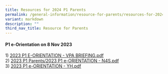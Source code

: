 ```yaml
---
title: Resources for 2024 P1 Parents
permalink: /general-information/resource-for-parents/resources-for-2024-p1-parents/
variant: markdown
description: ""
third_nav_title: Resource for Parents
---
```

#### **P1 e-Orientation on 8 Nov 2023**


1) [2023 P1 E-ORIENTATION - VPA BRIEFING.pdf](/files/Resource%20for%20Parents/Resources%20for%202023%20P1%20Parents/2023%20P1%20E-ORIENTATION%20-%20VPA%20BRIEFING.pdf)  
2) [2023 P1 Parents/2023 P1 e-ORIENTATION - N4S.pdf](/files/Resource%20for%20Parents/Resources%20for%202023%20P1%20Parents/2023%20P1%20e-ORIENTATION%20-%20N4S.pdf)  
3) [2023 P1 e-ORIENTATION - YH.pdf](/files/Resource%20for%20Parents/Resources%20for%202023%20P1%20Parents/2023%20P1%20e-ORIENTATION%20-%20YH_updated%203%20Nov.pdf)  
